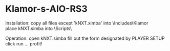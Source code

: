 # Klamor-s-AIO-RS3

Installation:
  copy all files except 'kNXT.ximba' into \Includes\Klamor\
  place kNXT.simba into \Scripts\
  
Operation:
  open kNXT.simba
  fill out the form designated by PLAYER SETUP
  click run
  ...
  profit!
